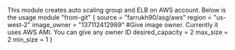 This module creates auto scaling group and ELB on AWS account. Below is the usage 
module "from-git" {
  source	        =	"farrukh90/asg/aws"
  region            =   "us-west-2"
  image_owner       =   "137112412989"              #Give image owner. Currently it uses AWS AMI. You can give any owner ID
  desired_capacity  =   2
  max_size          =   2
  min_size          =   1
}